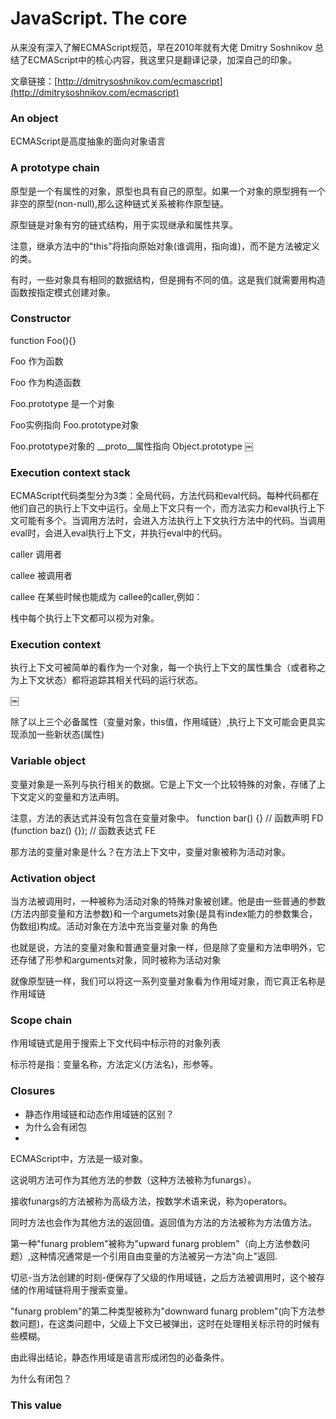 # JavaScript. The core

从来没有深入了解ECMAScript规范，早在2010年就有大佬 Dmitry Soshnikov 总结了ECMAScript中的核心内容，我这里只是翻译记录，加深自己的印象。

文章链接：[http://dmitrysoshnikov.com/ecmascript](http://dmitrysoshnikov.com/ecmascript)

### An object

ECMAScript是高度抽象的面向对象语言

### A prototype chain

原型是一个有属性的对象，原型也具有自己的原型。如果一个对象的原型拥有一个非空的原型(non-null),那么这种链式关系被称作原型链。

原型链是对象有穷的链式结构，用于实现继承和属性共享。

注意，继承方法中的"this"将指向原始对象(谁调用，指向谁)，而不是方法被定义的类。

有时，一些对象具有相同的数据结构，但是拥有不同的值。这是我们就需要用构造函数按指定模式创建对象。

### Constructor

function Foo(){}

Foo 作为函数

Foo 作为构造函数

Foo.prototype 是一个对象

Foo实例指向 Foo.prototype对象

Foo.prototype对象的 __proto__属性指向 Object.prototype
￼

### Execution context stack

ECMAScript代码类型分为3类：全局代码，方法代码和eval代码。每种代码都在他们自己的执行上下文中运行。全局上下文只有一个，而方法实力和eval执行上下文可能有多个。当调用方法时，会进入方法执行上下文执行方法中的代码。当调用eval时，会进入eval执行上下文，并执行eval中的代码。

caller 调用者

callee 被调用者

callee 在某些时候也能成为 callee的caller,例如：

栈中每个执行上下文都可以视为对象。

### Execution context

执行上下文可被简单的看作为一个对象，每一个执行上下文的属性集合（或者称之为上下文状态）都将追踪其相关代码的运行状态。

￼

除了以上三个必备属性（变量对象，this值，作用域链）,执行上下文可能会更具实现添加一些新状态(属性)

### Variable object

变量对象是一系列与执行相关的数据。它是上下文一个比较特殊的对象，存储了上下文定义的变量和方法声明。

注意，方法的表达式并没有包含在变量对象中。
function bar() {} // 函数声明 FD
(function baz() {}); // 函数表达式 FE

那方法的变量对象是什么？在方法上下文中，变量对象被称为活动对象。

### Activation object

当方法被调用时，一种被称为活动对象的特殊对象被创建。他是由一些普通的参数(方法内部变量和方法参数)和一个argumets对象(是具有index能力的参数集合，伪数组)构成。活动对象在方法中充当变量对象 的角色

也就是说，方法的变量对象和普通变量对象一样，但是除了变量和方法申明外，它还存储了形参和arguments对象，同时被称为活动对象

就像原型链一样，我们可以将这一系列变量对象看为作用域对象，而它真正名称是作用域链

### Scope chain

作用域链式是用于搜索上下文代码中标示符的对象列表

标示符是指：变量名称，方法定义(方法名)，形参等。

### Closures

* 静态作用域链和动态作用域链的区别？
* 为什么会有闭包
* 


ECMAScript中，方法是一级对象。

这说明方法可作为其他方法的参数（这种方法被称为funargs）。

接收funargs的方法被称为高级方法，按数学术语来说，称为operators。

同时方法也会作为其他方法的返回值。返回值为方法的方法被称为方法值方法。


第一种"funarg problem"被称为"upward funarg problem"（向上方法参数问题）,这种情况通常是一个引用自由变量的方法被另一方法"向上"返回.

切忌-当方法创建的时刻-便保存了父级的作用域链，之后方法被调用时，这个被存储的作用域链将用于搜索变量。

"funarg problem"的第二种类型被称为"downward funarg problem"(向下方法参数问题)，在这类问题中，父级上下文已被弹出，这时在处理相关标示符的时候有些模糊。

由此得出结论，静态作用域是语言形成闭包的必备条件。

为什么有闭包？

### This value


